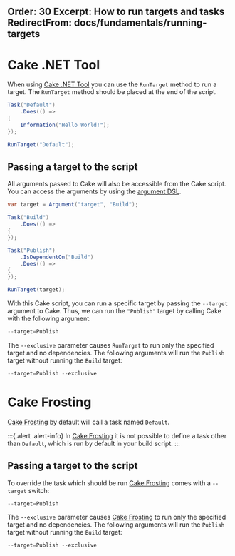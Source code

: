 Order: 30
Excerpt: How to run targets and tasks
RedirectFrom: docs/fundamentals/running-targets
---

# Cake .NET Tool

When using [Cake .NET Tool] you can use the `RunTarget` method to run a target.
The `RunTarget` method should be placed at the end of the script.

```csharp
Task("Default")
    .Does(() =>
{
    Information("Hello World!");
});

RunTarget("Default");
```

## Passing a target to the script

All arguments passed to Cake will also be accessible from the Cake script. You can access the arguments by using the [argument DSL](/dsl/#arguments).

```csharp
var target = Argument("target", "Build");

Task("Build")
    .Does(() =>
{
});

Task("Publish")
    .IsDependentOn("Build")
    .Does(() =>
{
});

RunTarget(target);
```

With this Cake script, you can run a specific target by passing the `--target` argument to Cake.
Thus, we can run the `"Publish"` target by calling Cake with the following argument:

```powershell
--target=Publish
```

The `--exclusive` parameter causes `RunTarget` to run only the specified target and no dependencies.
The following arguments will run the `Publish` target without running the `Build` target:

```powershell
--target=Publish --exclusive
```

# Cake Frosting

[Cake Frosting] by default will call a task named `Default`.

:::{.alert .alert-info}
In [Cake Frosting] it is not possible to define a task other than `Default`, which is run by default in your build script.
:::

## Passing a target to the script

To override the task which should be run [Cake Frosting] comes with a `--target` switch:

```powershell
--target=Publish
```

The `--exclusive` parameter causes [Cake Frosting] to run only the specified target and no dependencies.
The following arguments will run the `Publish` target without running the `Build` target:

```powershell
--target=Publish --exclusive
```

[Cake .NET Tool]: /docs/running-builds/runners/dotnet-tool
[Cake Frosting]: /docs/running-builds/runners/cake-frosting
